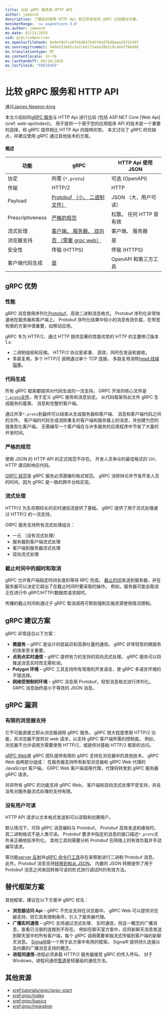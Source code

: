 ```yaml
---
title: 比较 gRPC 服务和 HTTP API
author: jamesnk
description: 了解如何使用 HTTP Api 和它所具有的 gRPC 比较建议方案。
monikerRange: '>= aspnetcore-3.0'
ms.author: jamesnk
ms.date: 03/31/2019
uid: grpc/comparison
ms.openlocfilehash: 0e9ef0e7ca8fb6d847b45f6dd7bd0aaa35fd149f
ms.sourcegitcommit: 948e533e02c2a7cb6175ada20b2c9cabb7786d0b
ms.translationtype: MT
ms.contentlocale: zh-CN
ms.lasthandoff: 04/10/2019
ms.locfileid: "59515425"
---
```

# <a name="comparing-grpc-services-with-http-apis"></a>比较 gRPC 服务和 HTTP API

通过[James Newton-king](https://twitter.com/jamesnk)

本文介绍如何[gRPC 服务](https://grpc.io/docs/guides/)与 HTTP Api 进行比较 (包括 ASP.NET Core [Web Api](xref: web-api/index))。 用于提供一个用于您的应用程序 API 的技术是一个重要的选择，和 gRPC 提供相比 HTTP Api 的独特优势。 本文讨论了 gRPC 的优缺点，并建议使用 gRPC 通过其他技术的方案。

#### <a name="overview"></a>概述

|    功能             |    gRPC                                                 |    HTTP Api 使用 JSON                       |
|------------------------|---------------------------------------------------------|----------------------------------------------|
|    协定            |    所需 (`*.proto`)                                 |    可选 (OpenAPI)                        |
|    传输           |    HTTP/2                                               |    HTTP                                      |
|    Payload             |    [Protobuf （小、 二进制文件）](#performance)             |    JSON （大，用户可读）              |
|    Prescriptiveness    |    [严格的规范](#strict-specification)        |    松散。 任何 HTTP 是有效                  |
|    流式处理           |    [客户端、 服务器、 双向](#streaming)         |    客户端、 服务器                            |
|    浏览器支持     |    [否 （需要 grpc web）](#limited-browser-support)   |    是                                       |
|    安全性            |    传输 (HTTPS)                                    |    传输 (HTTPS)                         |
|    客户端代码生成     |    [是](#code-generation)                              |    OpenAPI 和第三方工具             |

## <a name="grpc-strengths"></a>gRPC 优势

### <a name="performance"></a>性能

gRPC 消息使用序列化[Protobuf](https://developers.google.com/protocol-buffers/docs/overview)，高效二进制消息格式。 Protobuf 序列化非常快速地在服务器和客户端上。 Protobuf 序列化结果中较小的消息有效负载，在带宽有限的方案中很重要，如移动应用。

gRPC 专为 HTTP/2，通过 HTTP 提供显著的性能优势的 HTTP 的主要修订版本 1.x:

* 二进制组帧和压缩。 HTTP/2 协议是紧凑、 高效，同时在发送和接收。
* 多路复用，多个 HTTP/2 调用通过单个 TCP 连接。 多路复用消除[head 线端阻塞](https://en.wikipedia.org/wiki/Head-of-line_blocking)。

### <a name="code-generation"></a>代码生成

所有 gRPC 框架都提供对代码生成的一流支持。 GRPC 开发的核心文件是[`*.proto`文件](https://developers.google.com/protocol-buffers/docs/proto3)，用于定义 gRPC 服务和消息协定。 从代码框架将此文件 gRPC 生成服务的基类、 消息和完整的客户端。

通过共享`*.proto`到最终可以结束从生成服务器和客户端、 消息和客户端代码之间的文件。 客户端的代码生成消除重复的客户端和服务器上的消息，并创建为您的强类型化客户端。 无需编写一个客户端在与许多服务的应用程序中节省了大量的开发时间。

### <a name="strict-specification"></a>严格的规范

使用 JSON 的 HTTP API 的正式规范不存在。 开发人员争论的最佳格式的 Url、 HTTP 谓词和响应代码。

[GRPC 规范](https://github.com/grpc/grpc/blob/master/doc/PROTOCOL-HTTP2.md)是 gRPC 服务必须遵循的格式规范。 gRPC 消除辩论并节省开发人员的时间，因为 gPRC 是一致的跨平台和实现。

### <a name="streaming"></a>流式处理

HTTP/2 为生存期较长的实时通信流提供了基础。 gRPC 提供了用于流式处理通过 HTTP/2 的一流支持。

GRPC 服务支持所有流式处理组合：

* 一元 （没有流式处理）
* 服务器到客户端流式处理
* 客户端到服务器流式处理
* 双向流式处理

### <a name="deadlinetimeouts-and-cancellation"></a>截止时间中的超时和取消

gRPC 允许客户端指定时间长度的等待 RPC 完成。 [截止时间](https://grpc.io/blog/deadlines)发送到服务器，并在服务器可以决定它超出了在截止时间时要采取的操作。 例如，服务器可能会取消正在进行中 gRPC/HTTP/数据库请求超时。

传播的截止时间和通过子 gRPC 取消调用可帮助强制实施资源使用情况限制。

## <a name="grpc-recommended-scenarios"></a>gRPC 建议方案

gRPC 非常适合以下方案：

* **微服务** &ndash; gRPC 是设计的低延迟和高吞吐量的通信。 gRPC 非常轻型的微服务的效率至关重要。
* **点到点实时通信** &ndash; gRPC 提供有力的支持的双向流式处理。 gRPC 服务可以将推送消息实时而无需轮询。
* **Polygot 环境** &ndash; gRPC 工具支持所有常用的开发语言，使 gRPC 多语言环境的不错选择。
* **网络受限制的环境** &ndash; gRPC 消息用 Protobuf，轻型消息格式进行序列化。 GRPC 消息始终是小于等效的 JSON 消息。

## <a name="grpc-weaknesses"></a>gRPC 漏洞

### <a name="limited-browser-support"></a>有限的浏览器支持

它不可能直接立即从浏览器调用 gRPC 服务。 gRPC 很大程度使用 HTTP/2 功能，并浏览器不提供对 web 请求，以支持 gRPC 客户端所需的控制度。 例如，浏览器不允许调用方需要使用 HTTP/2，或提供对基础 HTTP/2 框架的访问。

[gRPC Web](https://grpc.io/docs/tutorials/basic/web.html)是 gRPC 团队提供有限的 gRPC 支持在浏览器中的其他技术。 gRPC Web 由两部分组成： 在服务器支持所有新型浏览器和 gRPC Web 代理的 JavaScript 客户端。 GRPC Web 客户端调用代理，代理将转发到 gRPC 服务器 gRPC 请求。

并非所有 gRPC 的功能支持 gRPC Web。 客户端和双向流式处理不受支持，并且没有对服务器流式处理的支持有限。

### <a name="not-human-readable"></a>没有用户可读

HTTP API 请求以文本格式发送和可以读取和创建用户。

默认情况下，可将 gRPC 消息编码与 Protobuf。 Protobuf 高效发送和接收时，其二进制格式不是人类可读。 Protobuf 要求中指定的消息的接口描述`*.proto`文件来正确地反序列化。 其他工具则需要分析 Protobuf 在网络上的有效负载并手动编写请求。

等功能[server 反射](https://github.com/grpc/grpc/blob/master/doc/server-reflection.md)并[gRPC 命令行工具](https://github.com/grpc/grpc/blob/master/doc/command_line_tool.md)存在来帮助进行二进制 Protobuf 消息。 此外，Protobuf 消息支持[转换到和从 JSON](https://developers.google.com/protocol-buffers/docs/proto3#json)。 内置的 JSON 转换提供了用于 Protobuf 消息之间来回转换可读的形式进行调试时的有效方法。

## <a name="alternative-framework-scenarios"></a>替代框架方案

其他框架，建议在以下方案中 gRPC 优先：

* **浏览器访问 Api** &ndash; gRPC 不完全支持在浏览器中。 gRPC Web 可以提供浏览器支持，但它具有限制条件，引入了服务器代理。
* **广播实时通信** &ndash; gRPC 支持通过流式处理、 实时通信，但这一概念的广播消息，查看已注册的连接到不存在。 例如在聊天室方案中，应将新聊天消息发送到聊天室中的所有客户端，每个 gRPC 调用需要单独流式传输到客户端的新聊天消息。 [SignalR](xref:signalr/introduction)是一个用于此方案中有用的框架。 SignalR 提供持久连接以及内置的广播消息支持的概念。
* **进程间通信**&ndash;进程必须承载 HTTP/2 服务器接受 gRPC 的传入呼叫。 对于 Windows，进程间通信[管道](/dotnet/standard/io/pipe-operations)是轻量级的通信方法。

## <a name="additional-resources"></a>其他资源

* <xref:tutorials/grpc/grpc-start>
* <xref:grpc/index>
* <xref:grpc/basics>
* <xref:grpc/migration>
